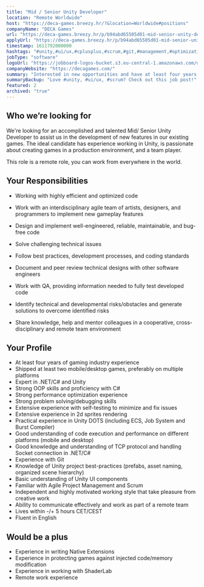 ```yaml
---
title: "Mid / Senior Unity Developer"
location: "Remote Worldwide"
host: "https://deca-games.breezy.hr/?&location=Worldwide#positions"
companyName: "DECA Games"
url: "https://deca-games.breezy.hr/p/b94abd65505d01-mid-senior-unity-developer-m-f-d"
applyUrl: "https://deca-games.breezy.hr/p/b94abd65505d01-mid-senior-unity-developer-m-f-d/apply"
timestamp: 1611792000000
hashtags: "#unity,#ui/ux,#cplusplus,#scrum,#git,#management,#optimization,#English"
jobType: "software"
logoUrl: "https://jobboard-logos-bucket.s3.eu-central-1.amazonaws.com/deca-games"
companyWebsite: "https://decagames.com/"
summary: "Interested in new opportunities and have at least four years of gaming industry experience? DECA Games has a job opening for a Mid / Senior Unity Developer."
summaryBackup: "Love #unity, #ui/ux, #scrum? Check out this job post!"
featured: 2
archived: "true"
---
```


## Who we’re looking for

We're looking for an accomplished and talented Mid/ Senior Unity Developer to assist us in the development of new features in our existing games. The ideal candidate has experience working in Unity, is passionate about creating games in a production environment, and a team player.

This role is a remote role, you can work from everywhere in the world.

## Your Responsibilities

*   Working with highly efficient and optimized code

*   Work with an interdisciplinary agile team of artists, designers, and programmers to implement new gameplay features
*   Design and implement well-engineered, reliable, maintainable, and bug-free code
*   Solve challenging technical issues
*   Follow best practices, development processes, and coding standards
*   Document and peer review technical designs with other software engineers
*   Work with QA, providing information needed to fully test developed code
*   Identify technical and developmental risks/obstacles and generate solutions to overcome identified risks
*   Share knowledge, help and mentor colleagues in a cooperative, cross-disciplinary and remote team environment

## Your Profile

*   At least four years of gaming industry experience
*   Shipped at least two mobile/desktop games, preferably on multiple platforms
*   Expert in .NET/C# and Unity
*   Strong OOP skills and proficiency with C#
*   Strong performance optimization experience
*   Strong problem solving/debugging skills
*   Extensive experience with self-testing to minimize and fix issues
*   Extensive experience in 2d sprites rendering
*   Practical experience in Unity DOTS (including ECS, Job System and Burst Compiler)
*   Good understanding of code execution and performance on different platforms (mobile and desktop)
*   Good knowledge and understanding of TCP protocol and handling Socket connection in .NET/C#
*   Experience with Git
*   Knowledge of Unity project best-practices (prefabs, asset naming, organized scene hierarchy)
*   Basic understanding of Unity UI components
*   Familiar with Agile Project Management and Scrum
*   Independent and highly motivated working style that take pleasure from creative work
*   Ability to communicate effectively and work as part of a remote team
*   Lives within -/+ 5 hours CET/CEST
*   Fluent in English

## Would be a plus

*   Experience in writing Native Extensions
*   Experience in protecting games against injected code/memory modification
*   Experience in working with ShaderLab
*   Remote work experience


